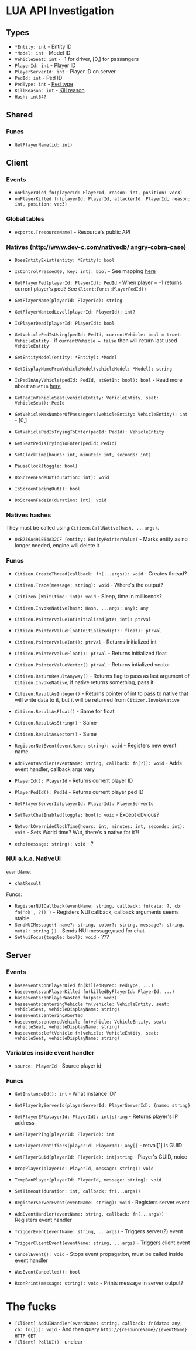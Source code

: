 # LUA API Investigation

## Types

- `*Entity: int` - Entity ID
- `*Model: int` - Model ID
- `VehicleSeat: int` - -1 for driver, [0,] for passangers
- `PlayerId: int` - Player ID
- `PlayerServerId: int` - Player ID on server
- `PedId: int` - Ped ID
- `PedType: int` - [Ped type](PedTypes.md)
- `KillReason: int` - [Kill reason](KillReasons.md)
- `Hash: int64?`

## Shared

### Funcs

- `GetPlayerName(id: int)`


## Client

### Events

- `onPlayerDied fn(playerId: PlayerId, reason: int, position: vec3)`
- `onPlayerKilled fn(playerId: PlayerId, attackerId: PlayerId, reason: int, position: vec3)`

### Global tables

- `exports.[resourceName]` - Resource's public API

### Natives (http://www.dev-c.com/nativedb/ angry-cobra-case)

- `DoesEntityExist(entity: *Entity): bool`

- `IsControlPressed(0, key: int): bool` - See mapping [here](http://www.dev-c.com/nativedb/func/info/f3a21bcd95725a4a)

- `GetPlayerPed(playerId: PlayerId): PedId` - When player = -1 returns current player's ped? See `Client:Funcs:PlayerPedId()`
- `GetPlayerName(playerId: PlayerId): string`
- `GetPlayerWantedLevel(playerId: PlayerId): int?`
- `IsPlayerDead(playerId: PlayerId): bool`

- `GetVehiclePedIsUsing(pedId: PedId, currentVehicle: bool = true): VehicleEntity` - if `currentVehicle = false` then will return last used `VehicleEntity`
- `GetEntityModel(entity: *Entity): *Model`
- `GetDisplayNameFromVehicleModel(vehicleModel: *Model): string`
- `IsPedInAnyVehicle(pedId: PedId, atGetIn: bool): bool` - Read more about `atGetIn` [here](http://www.dev-c.com/nativedb/func/info/997abd671d25ca0b)
- `GetPedInVehicleSeat(vehicleEntity: VehicleEntity, seat: VehicleSeat): PedId`
- `GetVehicleMaxNumberOfPassangers(vehicleEntity: VehicleEntity): int` - [0,]
- `GetVehiclePedIsTryingToEnter(pedId: PedId): VehicleEntity`
- `GetSeatPedIsTryingToEnter(pedId: PedId)`

- `SetClockTime(hours: int, minutes: int, seconds: int)`
- `PauseClock(toggle: bool)`

- `DoScreenFadeOut(duration: int): void`
- `IsScreenFadingOut(): bool`
- `DoScreenFadeIn(duration: int): void`

### Natives hashes

They must be called using `Citizen.CallNative(hash, ...args)`.

- `0xB736A491E64A32CF (entity: EntityPointerValue)` - Marks entity as no longer needed, engine will delete it

### Funcs

- `Citizen.CreateThread(callback: fn(...args)): void` - Creates thread?
- `Citizen.Trace(message: string): void` - Where's the output?
- `[Citizen.]Wait(time: int): void` - Sleep, time in millisends?

- `Citizen.InvokeNative(hash: Hash, ...args: any): any`
- `Citizen.PointerValueIntInitialized(ptr: int): ptrVal`
- `Citizen.PointerValueFloatInitialized(ptr: float): ptrVal`
- `Citizen.PointerValueInt(): ptrVal` - Returns initialized int
- `Citizen.PointerValueFloat(): ptrVal` - Returns initialized float
- `Citizen.PointerValueVector() ptrVal` - Returns intialized vector
- `Citizen.ReturnResultAnyway()` - Returns flag to pass as last argument of `Citizen.InvokeNative`, if native returns something, pass it.
- `Citizen.ResultAsInteger()` - Returns pointer of int to pass to native that will write data to it, but it will be returned from `Citizen.InvokeNative`
- `Citizen.ResultAsFloat()` - Same for float
- `Citizen.ResultAsString()` - Same
- `Citizen.ResultAsVector()` - Same

- `RegisterNetEvent(eventName: string): void` - Registers new event name
- `AddEventHandler(eventName: string, callback: fn(?)): void` - Adds event handler, callback args vary

- `PlayerId(): PlayerId` - Returns current player ID
- `PlayerPedId(): PedId` - Returns current player ped ID
- `GetPlayerServerId(playerId: PlayerId): PlayerServerId`

- `SetTextChatEnabled(toggle: bool): void` - Except obvious?

- `NetworkOverrideClockTime(hours: int, minutes: int, seconds: int): void` - Sets World time? Wut, there's a native for it?!

- `echo(message: string): void` - ?

### NUI a.k.a. NativeUI

`eventName`:
- `chatResult`

Funcs:

- `RegisterNUICallback(eventName: string, callback: fn(data: ?, cb: fn('ok', ?)) )` - Registers NUI callback, callback arguments seems stable
- `SendNUIMessage({ name?: string, color?: string, message?: string, meta?: string })` - Sends NUI message,used for chat
- `SetNuiFocus(toggle: bool): void` - ???


## Server

### Events

- `baseevents:onPlayerDied fn(killedByPed: PedType, ...)`
- `baseevents:onPlayerKilled fn(killedByPlayerId: PlayerId, ...)`
- `baseevents:onPlayerWasted fn(pos: vec3)`
- `baseevents:enteringVehicle fn(vehicle: VehicleEntity, seat: vehicleSeat, vehicleDisplayName: string)`
- `baseevents:enteringAborted`
- `baseevents:enteredVehicle fn(vehicle: VehicleEntity, seat: vehicleSeat, vehicleDisplayName: string)`
- `baseevents:leftVehicle fn(vehicle: VehicleEntity, seat: vehicleSeat, vehicleDisplayName: string)`

### Variables inside event handler

- `source: PlayerId` - Source player id

### Funcs

- `GetInstanceId(): int` - What instance ID?

- `GetPlayerByServerId(playerServerId: PlayerServerId): {name: string}`
- `GetPlayerEP(playerId: PlayerId): int|string` - Returns player's IP address
- `GetPlayerPing(playerId: PlayerId): int`
- `GetPlayerIdentifiers(playerId: PlayerId): any[]` - retval[1] is GUID
- `GetPlayerGuid(playerId: PlayerId): int|string` - Player's GUID, noice

- `DropPlayer(playerId: PlayerId, message: string): void`
- `TempBanPlayer(playerId: PlayerId, message: string): void`

- `SetTimeout(duration: int, callback: fn(...args))`

- `RegisterServerEvent(eventName: string): void` - Registers server event
- `AddEventHandler(eventName: string, callback: fn(...args))` - Registers event handler
- `TriggerEvent(eventName: string, ...args)` - Triggers server(?) event
- `TriggerClientEvent(eventName: string, ...args)` - Triggers client event
- `CancelEvent(): void` - Stops event propagation, must be called inside event handler
- `WasEventCancelled(): bool`

- `RconPrint(message: string): void` - Prints message in server output?



# The fucks

- `[Client] AddUIHandler(eventName: string, callback: fn(data: any, cb: fn())): void` - And then query `http://{resourceName}/{eventName}` `HTTP GET`
- `[Client] PollUI()` - unclear

